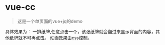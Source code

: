 # vue-cc

> 这是一个单页面的vue+jq的demo

具体效果为：
    一排纸牌,任意点击一个，该张纸牌就会翻过来显示背面的内容，其他纸牌就不可再点击。
    动画效果由css控制。
